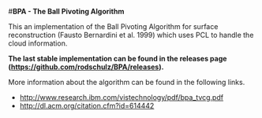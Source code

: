 #**BPA - The Ball Pivoting Algorithm**

This an implementation of the Ball Pivoting Algorithm for surface reconstruction (Fausto Bernardini et al. 1999) which uses PCL to handle the cloud information.


**The last stable implementation can be found in the releases page (https://github.com/rodschulz/BPA/releases).**



More information about the algorithm can be found in the following links.
* http://www.research.ibm.com/vistechnology/pdf/bpa_tvcg.pdf 
* http://dl.acm.org/citation.cfm?id=614442 
